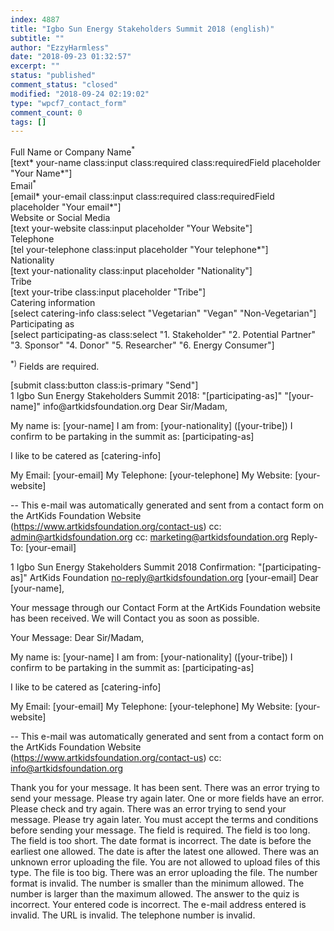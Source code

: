```yaml
---
index: 4887
title: "Igbo Sun Energy Stakeholders Summit 2018 (english)"
subtitle: ""
author: "EzzyHarmless"
date: "2018-09-23 01:32:57"
excerpt: ""
status: "published"
comment_status: "closed"
modified: "2018-09-24 02:19:02"
type: "wpcf7_contact_form"
comment_count: 0
tags: []
---
```


<div class="field">
  <div class="label">Full Name or Company Name<sup>*</sup></div>
  <div class="control has-icons-left has-icons-right">
    [text* your-name class:input class:required class:requiredField placeholder "Your Name*"]
    <span class="icon is-small is-left">
      <i class="fa fa-user"> </i>
    </span>
  </div>
</div>

<div class="field">
  <label class="label">Email<sup>*</sup></label>
  <div class="control has-icons-left has-icons-right">
    [email* your-email class:input class:required class:requiredField placeholder "Your email*"]
    <span class="icon is-small is-left">
      <i class="fa fa-envelope"> </i>
    </span>
  </div>
</div>

<div class="field">
  <label class="label">Website or Social Media</label>
  <div class="control has-icons-left has-icons-right">
    [text your-website class:input placeholder "Your Website"]
    <span class="icon is-small is-left">
      <i class="fa fa-link"> </i>
    </span>
  </div>
</div>


<div class="field">
  <label class="label">Telephone</label>
  <div class="control has-icons-left has-icons-right">
    [tel your-telephone class:input placeholder "Your telephone*"]
    <span class="icon is-small is-left">
      <i class="fa fa-phone"></i>
    </span>
  </div>
</div>

<div class="field">
  <label class="label">Nationality</label>
  <div class="control has-icons-left has-icons-right">
    [text your-nationality class:input placeholder "Nationality"]
    <span class="icon is-small is-left">
      <i class="fa fa-home"></i>
    </span>
  </div>
</div>

<div class="field">
  <label class="label">Tribe</label>
  <div class="control has-icons-left has-icons-right">
    [text your-tribe class:input placeholder "Tribe"]
    <span class="icon is-small is-left">
      <i class="fa fa-users"></i>
    </span>
  </div>
</div>


<div class="field">
  <label class="label catering-info"> Catering information </label>
  <div class="control">
    <div class="select">
      [select catering-info class:select
      "Vegetarian"
      "Vegan"
      "Non-Vegetarian"]
    </div>
  </div>
</div>


<div class="field">
  <label class="label participating-as"> Participating as </label>
  <div class="control">
    <div class="select">
      [select participating-as class:select
      "1. Stakeholder"
      "2. Potential Partner"
      "3. Sponsor"
      "4. Donor"
      "5. Researcher"
      "6. Energy Consumer"]
    </div>
  </div>
</div>


<p class="help is-success"><sup>*)</sup> Fields are required.</p>

<div class="field is-grouped">
  <div class="control">
    [submit class:button class:is-primary "Send"]
  </div>
</div>
1
Igbo Sun Energy Stakeholders Summit 2018: "[participating-as]"
"[your-name]" <wordpress@artkidsfoundation.org>
info@artkidsfoundation.org
Dear Sir/Madam,

My name is: [your-name]
I am from: [your-nationality] ([your-tribe])
I confirm to be partaking in the summit as: [participating-as]

I like to be catered as [catering-info]

My Email: [your-email]
My Telephone: [your-telephone]
My Website: [your-website]


--
This e-mail was automatically generated and sent from a contact form on the ArtKids Foundation Website (https://www.artkidsfoundation.org/contact-us)
cc: admin@artkidsfoundation.org
cc: marketing@artkidsfoundation.org
Reply-To: [your-email]



1
Igbo Sun Energy Stakeholders Summit 2018 Confirmation: "[participating-as]"
ArtKids Foundation <no-reply@artkidsfoundation.org>
[your-email]
Dear [your-name],

Your message through our Contact Form at the ArtKids Foundation website has been received. We will Contact you as soon as possible.

Your Message:
Dear Sir/Madam,

My name is: [your-name]
I am from: [your-nationality] ([your-tribe])
I confirm to be partaking in the summit as: [participating-as]

I like to be catered as [catering-info]

My Email: [your-email]
My Telephone: [your-telephone]
My Website: [your-website]

--
This e-mail was automatically generated and sent from a contact form on the ArtKids Foundation Website (https://www.artkidsfoundation.org/contact-us)
cc: info@artkidsfoundation.org



Thank you for your message. It has been sent.
There was an error trying to send your message. Please try again later.
One or more fields have an error. Please check and try again.
There was an error trying to send your message. Please try again later.
You must accept the terms and conditions before sending your message.
The field is required.
The field is too long.
The field is too short.
The date format is incorrect.
The date is before the earliest one allowed.
The date is after the latest one allowed.
There was an unknown error uploading the file.
You are not allowed to upload files of this type.
The file is too big.
There was an error uploading the file.
The number format is invalid.
The number is smaller than the minimum allowed.
The number is larger than the maximum allowed.
The answer to the quiz is incorrect.
Your entered code is incorrect.
The e-mail address entered is invalid.
The URL is invalid.
The telephone number is invalid.
